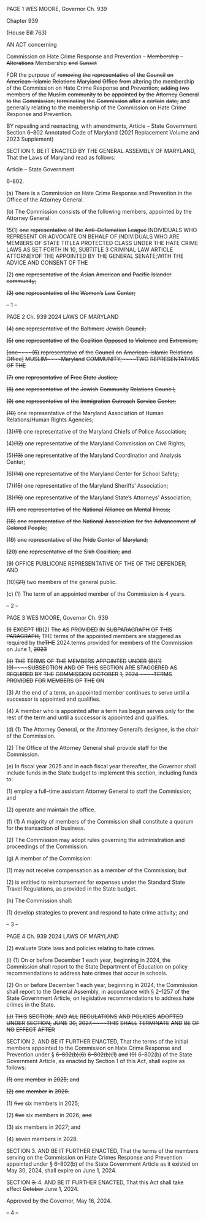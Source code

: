 PAGE 1
WES MOORE, Governor Ch. 939

Chapter 939

(House Bill 763)

AN ACT concerning

Commission on Hate Crime Response and Prevention – ~~Membership~~ ~~–~~
~~Alterations~~ Membership ~~and~~ ~~Sunset~~

FOR the purpose of ~~removing~~ ~~the~~ ~~representative~~ ~~of~~ ~~the~~ ~~Council~~ ~~on~~ ~~American–Islamic~~
~~Relations~~ ~~Maryland~~ ~~Office~~ ~~from~~ altering the membership of the Commission on Hate
Crime Response and Prevention; ~~adding~~ ~~two~~ ~~members~~ ~~of~~ ~~the~~ ~~Muslim~~ ~~community~~ ~~to~~
~~be~~ ~~appointed~~ ~~by~~ ~~the~~ ~~Attorney~~ ~~General~~ ~~to~~ ~~the~~ ~~Commission;~~ ~~terminating~~ ~~the~~
~~Commission~~ ~~after~~ ~~a~~ ~~certain~~ ~~date;~~ and generally relating to the membership of the
Commission on Hate Crime Response and Prevention.

BY repealing and reenacting, with amendments,
Article – State Government
Section 6–802
Annotated Code of Maryland
(2021 Replacement Volume and 2023 Supplement)

SECTION 1. BE IT ENACTED BY THE GENERAL ASSEMBLY OF MARYLAND,
That the Laws of Maryland read as follows:

Article – State Government

6–802.

(a) There is a Commission on Hate Crime Response and Prevention in the Office
of the Attorney General.

(b) The Commission consists of the following members, appointed by the Attorney
General:

15(1) ~~one~~ ~~representative~~ ~~of~~ ~~the~~ ~~Anti–Defamation~~ ~~League~~ INDIVIDUALS
WHO REPRESENT OR ADVOCATE ON BEHALF OF INDIVIDUALS WHO ARE MEMBERS OF
STATE TITLEA PROTECTED CLASS UNDER THE HATE CRIME LAWS AS SET FORTH IN
10, SUBTITLE 3 CRIMINAL LAW ARTICLE ATTORNEYOF THE APPOINTED BY THE
GENERAL SENATE;WITH THE ADVICE AND CONSENT OF THE

(2) ~~one~~ ~~representative~~ ~~of~~ ~~the~~ ~~Asian~~ ~~American~~ ~~and~~ ~~Pacific~~ ~~Islander~~
~~community;~~

~~(3)~~ ~~one~~ ~~representative~~ ~~of~~ ~~the~~ ~~Women’s~~ ~~Law~~ ~~Center;~~

– 1 –

PAGE 2
Ch. 939 2024 LAWS OF MARYLAND

~~(4)~~ ~~one~~ ~~representative~~ ~~of~~ ~~the~~ ~~Baltimore~~ ~~Jewish~~ ~~Council;~~

~~(5)~~ ~~one~~ ~~representative~~ ~~of~~ ~~the~~ ~~Coalition~~ ~~Opposed~~ ~~to~~ ~~Violence~~ ~~and~~ ~~Extremism;~~

~~[one~~~~(6)~~ ~~representative~~ ~~of~~ ~~the~~ ~~Council~~ ~~on~~ ~~American–Islamic~~ ~~Relations~~
~~Office]~~ ~~MUSLIM~~~~Maryland~~ ~~COMMUNITY;~~~~TWO~~ ~~REPRESENTATIVES~~ ~~OF~~ ~~THE~~

~~(7)~~ ~~one~~ ~~representative~~ ~~of~~ ~~Free~~ ~~State~~ ~~Justice;~~

~~(8)~~ ~~one~~ ~~representative~~ ~~of~~ ~~the~~ ~~Jewish~~ ~~Community~~ ~~Relations~~ ~~Council;~~

~~(9)~~ ~~one~~ ~~representative~~ ~~of~~ ~~the~~ ~~Immigration~~ ~~Outreach~~ ~~Service~~ ~~Center;~~

~~(10)~~ one representative of the Maryland Association of Human
Relations/Human Rights Agencies;

(3)~~(11)~~ one representative of the Maryland Chiefs of Police Association;

(4)~~(12)~~ one representative of the Maryland Commission on Civil Rights;

(5)~~(13)~~ one representative of the Maryland Coordination and Analysis
Center;

(6)~~(14)~~ one representative of the Maryland Center for School Safety;

(7)~~(15)~~ one representative of the Maryland Sheriffs’ Association;

(8)~~(16)~~ one representative of the Maryland State’s Attorneys’
Association;

~~(17)~~ ~~one~~ ~~representative~~ ~~of~~ ~~the~~ ~~National~~ ~~Alliance~~ ~~on~~ ~~Mental~~ ~~Illness;~~

~~(18)~~ ~~one~~ ~~representative~~ ~~of~~ ~~the~~ ~~National~~ ~~Association~~ ~~for~~ ~~the~~ ~~Advancement~~ ~~of~~
~~Colored~~ ~~People;~~

~~(19)~~ ~~one~~ ~~representative~~ ~~of~~ ~~the~~ ~~Pride~~ ~~Center~~ ~~of~~ ~~Maryland;~~

~~(20)~~ ~~one~~ ~~representative~~ ~~of~~ ~~the~~ ~~Sikh~~ ~~Coalition;~~ ~~and~~

(9) OFFICE PUBLICONE REPRESENTATIVE OF THE OF THE
DEFENDER; AND

(10)~~(21)~~ two members of the general public.

(c) (1) The term of an appointed member of the Commission is 4 years.

– 2 –

PAGE 3
WES MOORE, Governor Ch. 939

~~(I)~~ ~~EXCEPT~~ ~~(II)~~(2) ~~The~~ ~~AS~~ ~~PROVIDED~~ ~~IN~~ ~~SUBPARAGRAPH~~ ~~OF~~ ~~THIS~~
~~PARAGRAPH,~~ THE terms of the appointed members are staggered as required by the~~THE~~
2024.terms provided for members of the Commission on June 1, ~~2023~~

~~(II)~~ ~~THE~~ ~~TERMS~~ ~~OF~~ ~~THE~~ ~~MEMBERS~~ ~~APPOINTED~~ ~~UNDER~~
~~(B)(1)~~ ~~(9)~~~~SUBSECTION~~ ~~AND~~ ~~OF~~ ~~THIS~~ ~~SECTION~~ ~~ARE~~ ~~STAGGERED~~ ~~AS~~ ~~REQUIRED~~ ~~BY~~ ~~THE~~
~~COMMISSION~~ ~~OCTOBER~~ ~~1,~~ ~~2024.~~~~TERMS~~ ~~PROVIDED~~ ~~FOR~~ ~~MEMBERS~~ ~~OF~~ ~~THE~~ ~~ON~~

(3) At the end of a term, an appointed member continues to serve until a
successor is appointed and qualifies.

(4) A member who is appointed after a term has begun serves only for the
rest of the term and until a successor is appointed and qualifies.

(d) (1) The Attorney General, or the Attorney General’s designee, is the chair
of the Commission.

(2) The Office of the Attorney General shall provide staff for the
Commission.

(e) In fiscal year 2025 and in each fiscal year thereafter, the Governor shall
include funds in the State budget to implement this section, including funds to:

(1) employ a full–time assistant Attorney General to staff the Commission;
and

(2) operate and maintain the office.

(f) (1) A majority of members of the Commission shall constitute a quorum for
the transaction of business.

(2) The Commission may adopt rules governing the administration and
proceedings of the Commission.

(g) A member of the Commission:

(1) may not receive compensation as a member of the Commission; but

(2) is entitled to reimbursement for expenses under the Standard State
Travel Regulations, as provided in the State budget.

(h) The Commission shall:

(1) develop strategies to prevent and respond to hate crime activity; and

– 3 –

PAGE 4
Ch. 939 2024 LAWS OF MARYLAND

(2) evaluate State laws and policies relating to hate crimes.

(i) (1) On or before December 1 each year, beginning in 2024, the Commission
shall report to the State Department of Education on policy recommendations to address
hate crimes that occur in schools.

(2) On or before December 1 each year, beginning in 2024, the Commission
shall report to the General Assembly, in accordance with § 2–1257 of the State Government
Article, on legislative recommendations to address hate crimes in the State.

~~(J)~~ ~~THIS~~ ~~SECTION,~~ ~~AND~~ ~~ALL~~ ~~REGULATIONS~~ ~~AND~~ ~~POLICIES~~ ~~ADOPTED~~ ~~UNDER~~
~~SECTION,~~ ~~JUNE~~ ~~30,~~ ~~2027.~~~~THIS~~ ~~SHALL~~ ~~TERMINATE~~ ~~AND~~ ~~BE~~ ~~OF~~ ~~NO~~ ~~EFFECT~~ ~~AFTER~~

SECTION 2. AND BE IT FURTHER ENACTED, That the terms of the initial
members appointed to the Commission on Hate Crime Response and Prevention under §
~~6–802(b)(6)~~ ~~6–802(b)(1)~~ ~~and~~ ~~(9)~~ 6–802(b) of the State Government Article, as enacted by
Section 1 of this Act, shall expire as follows:

~~(1)~~ ~~one~~ ~~member~~ ~~in~~ ~~2025;~~ ~~and~~

~~(2)~~ ~~one~~ ~~member~~ ~~in~~ ~~2028.~~

(1) ~~five~~ six members in 2025;

(2) ~~five~~ six members in 2026; ~~and~~

(3) six members in 2027; and

(4) seven members in 2028.

SECTION 3. AND BE IT FURTHER ENACTED, That the terms of the members
serving on the Commission on Hate Crimes Response and Prevention appointed under §
6–802(b) of the State Government Article as it existed on May 30, 2024, shall expire on June
1, 2024.

SECTION ~~3.~~ 4. AND BE IT FURTHER ENACTED, That this Act shall take effect
~~October~~ June 1, 2024.

Approved by the Governor, May 16, 2024.

– 4 –